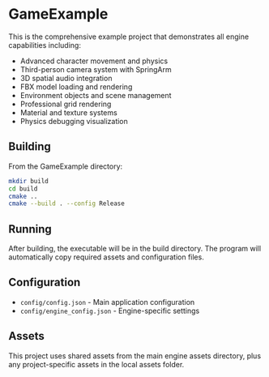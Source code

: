 # GameExample

This is the comprehensive example project that demonstrates all engine capabilities including:

- Advanced character movement and physics
- Third-person camera system with SpringArm
- 3D spatial audio integration
- FBX model loading and rendering
- Environment objects and scene management
- Professional grid rendering
- Material and texture systems
- Physics debugging visualization

## Building

From the GameExample directory:

```bash
mkdir build
cd build
cmake ..
cmake --build . --config Release
```

## Running

After building, the executable will be in the build directory. The program will automatically copy required assets and configuration files.

## Configuration

- `config/config.json` - Main application configuration
- `config/engine_config.json` - Engine-specific settings

## Assets

This project uses shared assets from the main engine assets directory, plus any project-specific assets in the local assets folder.
